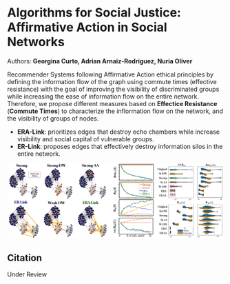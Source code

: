 # Algorithms for Social Justice: Affirmative Action in Social Networks

Authors: **Georgina Curto, Adrian Arnaiz-Rodriguez, Nuria Oliver**

Recommender Systems following Affirmative Action ethical principles by defining the information flow of the graph using commute times (effective resistance) with the goal of improving the visibility of discriminated groups while increasing the ease of information flow on the entire network. Therefore, we propose different measures based on **Effectice Resistance** (**Commute Times**) to characterize the inflormation flow on the network, and the visibility of groups of nodes.

* **ERA-Link**: prioritizes edges that destroy echo chambers while increase visibility and social capital of vulnerable groups.
* **ER-Link**: proposes edges that effectively destroy information silos in the entire network.

![Affirmative Action Recommender Systems](figure1.jpg?raw=true "Affirmative Action Recommender Systems")

## Citation

Under Review

